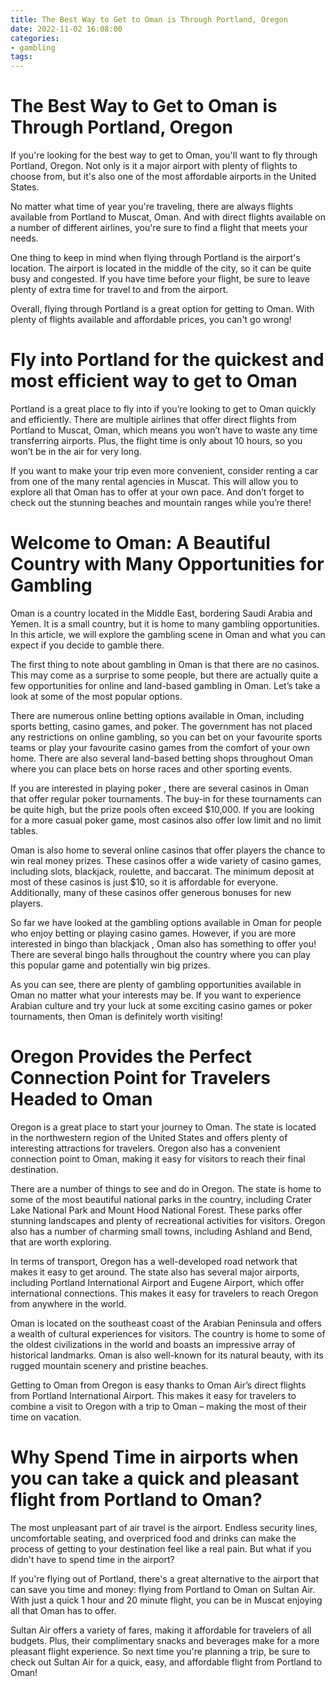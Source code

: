 ```yaml
---
title: The Best Way to Get to Oman is Through Portland, Oregon
date: 2022-11-02 16:08:00
categories:
- gambling
tags:
---
```



#  The Best Way to Get to Oman is Through Portland, Oregon

If you're looking for the best way to get to Oman, you'll want to fly through Portland, Oregon. Not only is it a major airport with plenty of flights to choose from, but it's also one of the most affordable airports in the United States.

No matter what time of year you're traveling, there are always flights available from Portland to Muscat, Oman. And with direct flights available on a number of different airlines, you're sure to find a flight that meets your needs.

One thing to keep in mind when flying through Portland is the airport's location. The airport is located in the middle of the city, so it can be quite busy and congested. If you have time before your flight, be sure to leave plenty of extra time for travel to and from the airport.

Overall, flying through Portland is a great option for getting to Oman. With plenty of flights available and affordable prices, you can't go wrong!

#  Fly into Portland for the quickest and most efficient way to get to Oman

Portland is a great place to fly into if you’re looking to get to Oman quickly and efficiently. There are multiple airlines that offer direct flights from Portland to Muscat, Oman, which means you won’t have to waste any time transferring airports. Plus, the flight time is only about 10 hours, so you won’t be in the air for very long.

If you want to make your trip even more convenient, consider renting a car from one of the many rental agencies in Muscat. This will allow you to explore all that Oman has to offer at your own pace. And don’t forget to check out the stunning beaches and mountain ranges while you’re there!

#  Welcome to Oman: A Beautiful Country with Many Opportunities for Gambling

Oman is a country located in the Middle East, bordering Saudi Arabia and Yemen. It is a small country, but it is home to many gambling opportunities. In this article, we will explore the gambling scene in Oman and what you can expect if you decide to gamble there.

The first thing to note about gambling in Oman is that there are no casinos. This may come as a surprise to some people, but there are actually quite a few opportunities for online and land-based gambling in Oman. Let’s take a look at some of the most popular options.

There are numerous online betting options available in Oman, including sports betting, casino games, and poker. The government has not placed any restrictions on online gambling, so you can bet on your favourite sports teams or play your favourite casino games from the comfort of your own home. There are also several land-based betting shops throughout Oman where you can place bets on horse races and other sporting events.

If you are interested in playing poker , there are several casinos in Oman that offer regular poker tournaments. The buy-in for these tournaments can be quite high, but the prize pools often exceed $10,000. If you are looking for a more casual poker game, most casinos also offer low limit and no limit tables.

Oman is also home to several online casinos that offer players the chance to win real money prizes. These casinos offer a wide variety of casino games, including slots, blackjack, roulette, and baccarat. The minimum deposit at most of these casinos is just $10, so it is affordable for everyone. Additionally, many of these casinos offer generous bonuses for new players.

So far we have looked at the gambling options available in Oman for people who enjoy betting or playing casino games. However, if you are more interested in bingo than blackjack , Oman also has something to offer you! There are several bingo halls throughout the country where you can play this popular game and potentially win big prizes.

As you can see, there are plenty of gambling opportunities available in Oman no matter what your interests may be. If you want to experience Arabian culture and try your luck at some exciting casino games or poker tournaments, then Oman is definitely worth visiting!

#  Oregon Provides the Perfect Connection Point for Travelers Headed to Oman

Oregon is a great place to start your journey to Oman. The state is located in the northwestern region of the United States and offers plenty of interesting attractions for travelers. Oregon also has a convenient connection point to Oman, making it easy for visitors to reach their final destination.

There are a number of things to see and do in Oregon. The state is home to some of the most beautiful national parks in the country, including Crater Lake National Park and Mount Hood National Forest. These parks offer stunning landscapes and plenty of recreational activities for visitors. Oregon also has a number of charming small towns, including Ashland and Bend, that are worth exploring.

In terms of transport, Oregon has a well-developed road network that makes it easy to get around. The state also has several major airports, including Portland International Airport and Eugene Airport, which offer international connections. This makes it easy for travelers to reach Oregon from anywhere in the world.

Oman is located on the southeast coast of the Arabian Peninsula and offers a wealth of cultural experiences for visitors. The country is home to some of the oldest civilizations in the world and boasts an impressive array of historical landmarks. Oman is also well-known for its natural beauty, with its rugged mountain scenery and pristine beaches.

Getting to Oman from Oregon is easy thanks to Oman Air’s direct flights from Portland International Airport. This makes it easy for travelers to combine a visit to Oregon with a trip to Oman – making the most of their time on vacation.

#  Why Spend Time in airports when you can take a quick and pleasant flight from Portland to Oman?

The most unpleasant part of air travel is the airport. Endless security lines, uncomfortable seating, and overpriced food and drinks can make the process of getting to your destination feel like a real pain. But what if you didn't have to spend time in the airport?

If you're flying out of Portland, there's a great alternative to the airport that can save you time and money: flying from Portland to Oman on Sultan Air. With just a quick 1 hour and 20 minute flight, you can be in Muscat enjoying all that Oman has to offer.

Sultan Air offers a variety of fares, making it affordable for travelers of all budgets. Plus, their complimentary snacks and beverages make for a more pleasant flight experience. So next time you're planning a trip, be sure to check out Sultan Air for a quick, easy, and affordable flight from Portland to Oman!